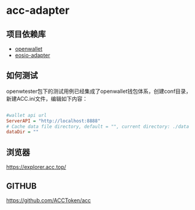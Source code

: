 # acc-adapter

## 项目依赖库

- [openwallet](https://github.com/blocktree/openwallet.git)
- [eosio-adapter](https://github.com/blocktree/eosio-adapter.git)

## 如何测试

openwtester包下的测试用例已经集成了openwallet钱包体系，创建conf目录，新建ACC.ini文件，编辑如下内容：

```ini

#wallet api url
ServerAPI = "http://localhost:8888"
# Cache data file directory, default = "", current directory: ./data
dataDir = ""

```

## 浏览器
https://explorer.acc.top/

## GITHUB
https://github.com/ACCToken/acc

